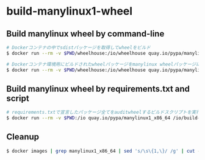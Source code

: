 # build-manylinux1-wheel

## Build manylinux wheel by command-line

```bash
# Dockerコンテナの中でsdistパッケージを取得してwheelをビルド
$ docker run --rm -v $PWD/wheelhouse:/io/wheelhouse quay.io/pypa/manylinux1_x86_64 /opt/python/cp36-cp36m/bin/pip wheel -w /io/wheelhouse "SQLAlchemy==1.2.2"

# Dockerコンテナ環境用にビルドされたwheelパッケージをmanylinux wheelパッケージに変換
$ docker run --rm -v $PWD/wheelhouse:/io/wheelhouse quay.io/pypa/manylinux1_x86_64 auditwheel repair /io/wheelhouse/SQLAlchemy-1.2.2-cp36-cp36m-linux_x86_64.whl -w /io/wheelhouse
```

## Build manylinux wheel by requirements.txt and script

```bash
# requirements.txtで宣言したパッケージ全てをauditwheelするビルドスクリプトを実行
$ docker run --rm -v $PWD:/io quay.io/pypa/manylinux1_x86_64 /io/build-wheels
```

## Cleanup

```bash
$ docker images | grep manylinux1_x86_64 | sed 's/\s\{1,\}/ /g' | cut -d' ' -f3 | xargs docker rmi
```
